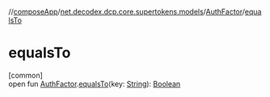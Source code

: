 //[composeApp](../../../index.md)/[net.decodex.dcp.core.supertokens.models](../index.md)/[AuthFactor](index.md)/[equalsTo](equals-to.md)

# equalsTo

[common]\
open fun [AuthFactor](index.md).[equalsTo](equals-to.md)(key: [String](https://kotlinlang.org/api/latest/jvm/stdlib/kotlin/-string/index.html)): [Boolean](https://kotlinlang.org/api/latest/jvm/stdlib/kotlin/-boolean/index.html)
